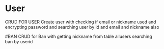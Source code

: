 # User
CRUD FOR USER 
Create user with checking if email or nickname used 
and encrypting password and searching user by id and email and nickname also 

#BAN
CRUD for Ban with getting nickname from table allusers 
searching ban by userid 
